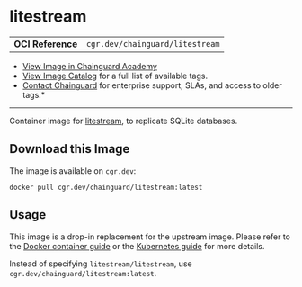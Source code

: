 <!--monopod:start-->
# litestream
| | |
| - | - |
| **OCI Reference** | `cgr.dev/chainguard/litestream` |


* [View Image in Chainguard Academy](https://edu.chainguard.dev/chainguard/chainguard-images/reference/litestream/overview/)
* [View Image Catalog](https://console.enforce.dev/images/catalog) for a full list of available tags.
* [Contact Chainguard](https://www.chainguard.dev/chainguard-images) for enterprise support, SLAs, and access to older tags.*

---
<!--monopod:end-->

<!--overview:start-->
Container image for [litestream](https://litestream.io), to replicate SQLite databases.
<!--overview:end-->

<!--getting:start-->
## Download this Image
The image is available on `cgr.dev`:

```
docker pull cgr.dev/chainguard/litestream:latest
```
<!--getting:end-->

<!--body:start-->
## Usage

This image is a drop-in replacement for the upstream image. Please refer to the [Docker container guide](https://litestream.io/guides/docker/) or the [Kubernetes guide](https://litestream.io/guides/kubernetes/) for more details.

Instead of specifying `litestream/litestream`, use `cgr.dev/chainguard/litestream:latest`.
<!--body:end-->
